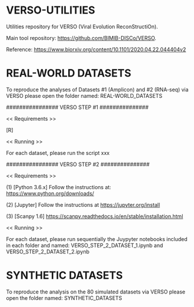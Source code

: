 # VERSO-UTILITIES
Utilities repository for VERSO (Viral Evolution ReconStructiOn). 

Main tool repository: https://github.com/BIMIB-DISCo/VERSO. 

Reference: https://www.biorxiv.org/content/10.1101/2020.04.22.044404v2

# REAL-WORLD DATASETS
To reproduce the analyses of Datasets #1 (Amplicon) and #2 (RNA-seq) via VERSO please open the folder named: REAL-WORLD_DATASETS
  
  ################ VERSO STEP #1 ###############
  
  << Requirements >>
  
  [R] 
  
  << Running >>
  
  For each dataset, please run the script xxx
  
  ################ VERSO STEP #2 ###############

  << Requirements >>
  
  (1) [Python 3.6.x] Follow the instructions at: https://www.python.org/downloads/
  
  (2) [Jupyter] Follow the instructions at https://jupyter.org/install
  
  (3) [Scanpy 1.6] https://scanpy.readthedocs.io/en/stable/installation.html
 
  
  
  << Running >>
  
  For each dataset, please run sequentially the Juypyter notebooks included in each folder and named: VERSO_STEP_2_DATASET_1.ipynb and VERSO_STEP_2_DATASET_2.ipynb
  
# SYNTHETIC DATASETS
To reproduce the analysis on the 80 simulated datasets via VERSO please open the folder named: SYNTHETIC_DATASETS


